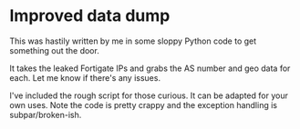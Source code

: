 # Improved data dump

This was hastily written by me in some sloppy Python code to get something out 
the door. 

It takes the leaked Fortigate IPs and grabs the AS number and geo data for each. Let me know if there's any issues.

I've included the rough script for those curious. It can be adapted for your 
own uses. Note the code is pretty crappy and the exception handling is subpar/broken-ish.
